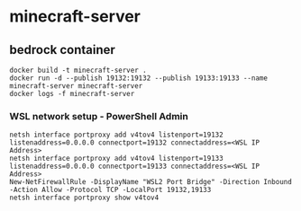 # minecraft-server

## bedrock container

`docker build -t minecraft-server .`<br>
`docker run -d --publish 19132:19132 --publish 19133:19133 --name minecraft-server minecraft-server`<br>
`docker logs -f minecraft-server`<br>

### WSL network setup - PowerShell Admin

`netsh interface portproxy add v4tov4 listenport=19132 listenaddress=0.0.0.0 connectport=19132 connectaddress=<WSL IP Address>`<br>
`netsh interface portproxy add v4tov4 listenport=19133 listenaddress=0.0.0.0 connectport=19133 connectaddress=<WSL IP Address>`<br>
`New-NetFirewallRule -DisplayName "WSL2 Port Bridge" -Direction Inbound -Action Allow -Protocol TCP -LocalPort 19132,19133`<br>
`netsh interface portproxy show v4tov4`<br>
